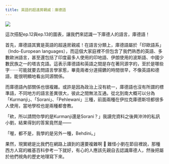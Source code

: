 ```yaml
---
title: 英語的超遠房親戚：庫德語
---
```


![](https://imgur.com/If6BilO.jpg)

這次搭配ep.12與ep.13的圖表，讓我們來認識一下庫德人的語言，庫德語！

首先，庫德語其實是英語的超遠房親戚！在語言分類上，庫德語屬於「印歐語系」（Indo-European languages），而這個大家庭裡不但包含了我們熟悉的英語、多數歐洲語言，甚至還包括了印度最多人使用的印地語、伊朗使用的波斯語、中國少數民族之一的塔吉克語。這表示庫德語和英語之間是存在著同源字的，至於是哪些字⋯⋯可能就要去問語言學家惹，畢竟兩者分道揚鑣的時間很早，不像英語和德語，能很明顯地看出同源關係。

而庫德語內部關係也很複雜。或許是因為政治上沒有統一，庫德語也沒有所謂的標準語，不同地方的語言差異很大，彼此之間無法互通。從北到南大概可以分為「Kurmanji」、「Sorani」、「Pehlewani」三種，前面兩種在伊拉克庫德斯坦都很多人使用，當地學校也是兩種都會教。

「欸，所以請問你學的是Kurmanji還是Sorani？」我讀完資料之後興沖沖的私訊小劉，結果得到的答案竟然是——

「喔，都不是，我學的是另外一種，Behdini。」

果然，現實總是比我們在網路上讀到的還要複雜啊 🤣 難怪小劉在節目裡說，那種西方人寫的維基百科參考一下就好，有心的人應該先親自去認識庫德人，然後把屬於他們視角的歷史地理寫下來。